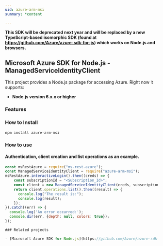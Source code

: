 ```yaml
---
uid: azure-arm-msi
summary: *content

---
```

**This SDK will be deprecated next year and will be replaced by a new TypeScript-based isomorphic SDK (found at https://github.com/Azure/azure-sdk-for-js) which works on Node.js and browsers.**
## Microsoft Azure SDK for Node.js - ManagedServiceIdentityClient
This project provides a Node.js package for accessing Azure. Right now it supports:
- **Node.js version 6.x.x or higher**

### Features


### How to Install

```bash
npm install azure-arm-msi
```

### How to use

#### Authentication, client creation and list operations as an example.

```javascript
const msRestAzure = require("ms-rest-azure");
const ManagedServiceIdentityClient = require("azure-arm-msi");
msRestAzure.interactiveLogin().then((creds) => {
    const subscriptionId = "<Subscription_Id>";
    const client = new ManagedServiceIdentityClient(creds, subscriptionId);
    return client.operations.list().then((result) => {
      console.log("The result is:");
      console.log(result);
    });
}).catch((err) => {
  console.log('An error occurred:');
  console.dir(err, {depth: null, colors: true});
});

### Related projects

- [Microsoft Azure SDK for Node.js](https://github.com/Azure/azure-sdk-for-node)
